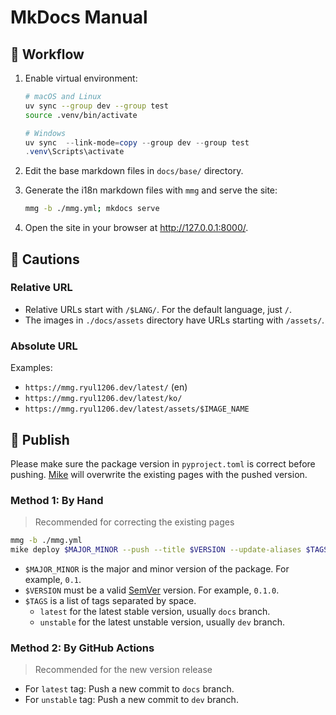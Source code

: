 # MkDocs Manual

## 🦦 Workflow

1. Enable virtual environment:

   ```sh
   # macOS and Linux
   uv sync --group dev --group test
   source .venv/bin/activate
   ```

   ```powershell
   # Windows
   uv sync  --link-mode=copy --group dev --group test
   .venv\Scripts\activate
   ```

2. Edit the base markdown files in `docs/base/` directory.
3. Generate the i18n markdown files with `mmg` and serve the site:

   ```sh
   mmg -b ./mmg.yml; mkdocs serve
   ```

4. Open the site in your browser at http://127.0.0.1:8000/.

## 🦦 Cautions

### Relative URL

- Relative URLs start with `/$LANG/`. For the default language, just `/`.
- The images in `./docs/assets` directory have URLs starting with `/assets/`.

### Absolute URL

Examples:

- `https://mmg.ryul1206.dev/latest/` (en)
- `https://mmg.ryul1206.dev/latest/ko/`
- `https://mmg.ryul1206.dev/latest/assets/$IMAGE_NAME`

## 🦦 Publish

Please make sure the package version in `pyproject.toml` is correct before pushing. [Mike](https://github.com/jimporter/mike) will overwrite the existing pages with the pushed version.

### Method 1: By Hand

> Recommended for correcting the existing pages

```sh
mmg -b ./mmg.yml
mike deploy $MAJOR_MINOR --push --title $VERSION --update-aliases $TAGS
```

- `$MAJOR_MINOR` is the major and minor version of the package. For example, `0.1`.
- `$VERSION` must be a valid [SemVer](https://semver.org/) version. For example, `0.1.0`.
- `$TAGS` is a list of tags separated by space.
   - `latest` for the latest stable version, usually `docs` branch.
   - `unstable` for the latest unstable version, usually `dev` branch.

### Method 2: By GitHub Actions

> Recommended for the new version release

- For `latest` tag: Push a new commit to `docs` branch.
- For `unstable` tag: Push a new commit to `dev` branch.
